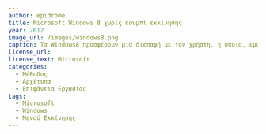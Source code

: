 ```yaml
---
author: epidrome
title: Microsoft Windows 8 χωρίς κουμπί εκκίνησης
year: 2012
image_url: /images/windows8.png
caption: Τα Windows8 προσφέρουν μια διεπαφή με τον χρήστη, η οποία, εμφανισιακά και λειτουργικά, είναι δανεισμένη από τις κινητές συσκευές, αφού έχουμε μεγάλα ζωντανά εικονίδια και χειρονομίες, δηλαδή έχουμε μοτίβα διάδρασης που συναντάμε περισσότερο στον κινητό παρά στον επιτραπέζιο υπολογισμό, καθώς ο στόχος είναι να δημιουργηθεί μια ενιαία εμπειρία χρήσης ανάμεσα σε πολλές συσκευές διάδρασης. Επιπλέον, για πρώτη φορά μετά τα Windows 95, δεν υπάρχει το κουμπί Start.
license_url:
license_text: Microsoft
categories:
  - Μέθοδος
  - Αρχέτυπα
  - Επιφάνεια Εργασίας 
tags:
  - Microsoft
  - Windows
  - Μενού Εκκίνησης 
---
```


